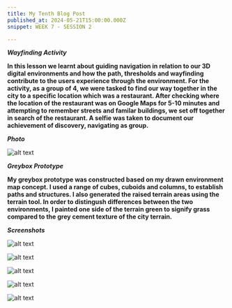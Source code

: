 ```yaml
---
title: My Tenth Blog Post
published_at: 2024-05-21T15:00:00.000Z
snippet: WEEK 7 - SESSION 2

---
```

_**Wayfinding Activity**_

**In this lesson we learnt about guiding navigation in relation to our 3D digital environments and how the path, thresholds and wayfinding contribute to the users experience through the environment. For the activity, as a group of 4, we were tasked to find our way together in the city to a specific location which was a restaurant. After checking where the location of the restaurant was on Google Maps for 5-10 minutes and attempting to remember streets and familar buildings, we set off together in search of the restaurant. A selfie was taken to document our achievement of discovery, navigating as group.**

_**Photo**_

![alt text](/images/groupphoto.jpg)

_**Greybox Prototype**_

**My greybox prototype was constructed based on my drawn environment map concept. I used a range of cubes, cuboids and columns, to establish paths and structures. I also generated the raised terrain areas using the terrain tool. In order to distingush differences between the two environments, I painted one side of the terrain green to signify grass compared to the grey cement texture of the city terrain.**

_**Screenshots**_

![alt text](/images/plainterraingreyb.png)

![alt text](/images/paintedterraingreyb.png)

![alt text](/images/paintedterraingreyb2.png)

![alt text](/images/paintedterraingreyb3.png)

![alt text](/images/pathwaygreyb1.png)

<!-- 2. Using the design documents that you generated for your last homework task, and the navigation design concepts explored in class today, block out your environment design in Unity. 
3. Start with basic primitives such as cubes and spheres to establish landmarks, paths, and other spatial design elements. You may also use the terrain tool for outdoor environments. 
4. Work quickly and roughly to ensure that you have a simple greybox prototype for the next class, and so you can start testing and iterating as soon as possible. 
 -->





<!-- # This is h1

## This is h2

_underline_

**bold** -->
